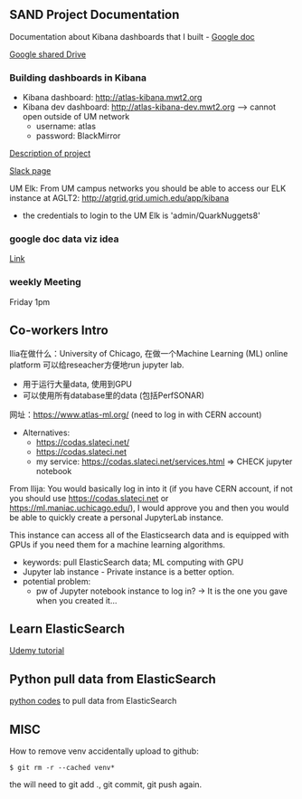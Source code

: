 
## SAND Project Documentation

Documentation about Kibana dashboards that I built - [Google doc](https://docs.google.com/document/d/1nAe8ns0JAlod3-Ps3MVgpCwBGvdAMf8Fewt0Qjg33u0/edit)

[Google shared Drive](https://drive.google.com/drive/folders/0APwP9-3JRjJOUk9PVA)

### Building dashboards in Kibana
- Kibana dashboard: http://atlas-kibana.mwt2.org
- Kibana dev dashboard: http://atlas-kibana-dev.mwt2.org --> cannot open outside of UM network
  - username: atlas
  - password: BlackMirror

[Description of project](https://mail.google.com/mail/u/0/#section_query/has%3Ayellow-star/FMfcgxwBVMlsdZrRPcdqJvFPCtddJzDs)

[Slack page](https://um-net-analy.slack.com/messages/DFT725D9P/)


UM Elk:
From UM campus networks you should be able to access our ELK instance at AGLT2:  http://atgrid.grid.umich.edu/app/kibana
- the credentials to login to the UM Elk is 'admin/QuarkNuggets8'


### google doc data viz idea
[Link](https://docs.google.com/document/d/1C6TU4CeRWACnS4nvKuWLn8oeIWjXKiuA0uhTnbJ_PKM/edit)


### weekly Meeting
Friday 1pm 


## Co-workers Intro
Ilia在做什么：University of Chicago, 在做一个Machine Learning (ML) online platform 可以给reseacher方便地run jupyter lab.
- 用于运行大量data, 使用到GPU
- 可以使用所有database里的data (包括PerfSONAR)

网址：https://www.atlas-ml.org/ (need to log in with CERN account)
* Alternatives: 
  - https://codas.slateci.net/
  - https://codas.slateci.net
  - my service: https://codas.slateci.net/services.html => CHECK jupyter notebook

From Ilija:
You would basically log in into it (if you have CERN account, if not you should use https://codas.slateci.net or  https://ml.maniac.uchicago.edu/), I would approve you and then you would be able to quickly create a personal JupyterLab instance.

This instance can access all of the Elasticsearch data and is equipped with GPUs if you need them for a machine learning algorithms.

- keywords: pull ElasticSearch data; ML computing with GPU
- Jupyter lab instance - Private instance is a better option.
- potential problem:
  - pw of Jupyter notebook instance to log in? -> It is the one you gave when you created it…


## Learn ElasticSearch
[Udemy tutorial](https://www.udemy.com/elasticsearch-complete-guide/learn/v4/t/lecture/7470444?start=0)


## Python pull data from ElasticSearch
[python codes](https://github.com/UM-UROP-Network-Analytics/database) to pull data from ElasticSearch


## MISC
How to remove venv accidentally upload to github:
```
$ git rm -r --cached venv*
```
the will need to git add ., git commit, git push again.
